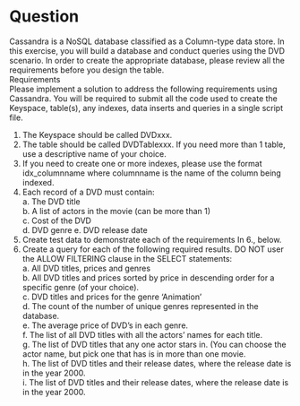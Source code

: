 # Question  
Cassandra is a NoSQL database classified as a Column-type data store. In this exercise, you will build a
database and conduct queries using the DVD scenario. In order to create the appropriate database, 
please review all the requirements before you design the table.  
Requirements  
Please implement a solution to address the following requirements using Cassandra. You will be
required to submit all the code used to create the Keyspace, table(s), any indexes, data inserts and
queries in a single script file.  
1. The Keyspace should be called DVDxxx.  
2. The table should be called DVDTablexxx. If you need more than 1 table, 
use a descriptive name of your choice.  
3. If you need to create one or more indexes, please use the format idx_columnname where
columnname is the name of the column being indexed.  
4. Each record of a DVD must contain:  
   a. The DVD title  
   b. A list of actors in the movie (can be more than 1)  
   c. Cost of the DVD  
   d. DVD genre 
   e. DVD release date  
5. Create test data to demonstrate each of the requirements In 6., below.  
6. Create a query for each of the following required results. DO NOT user the ALLOW FILTERING
clause in the SELECT statements:  
   a. All DVD titles, prices and genres  
   b. All DVD titles and prices sorted by price in descending order for a specific genre (of your
choice).  
   c. DVD titles and prices for the genre ‘Animation’  
   d. The count of the number of unique genres represented in the database.  
   e. The average price of DVD’s in each genre.  
   f. The list of all DVD titles with all the actors’ names for each title.  
   g. The list of DVD titles that any one actor stars in. (You can choose the actor name, but
pick one that has is in more than one movie.  
   h. The list of DVD titles and their release dates, where the release date is in the year 2000.  
   i. The list of DVD titles and their release dates, where the release date is in the year 2000.  
